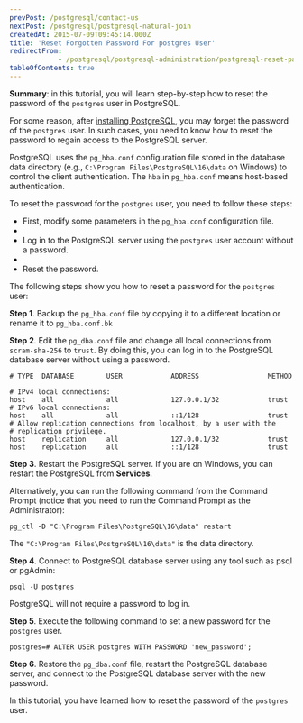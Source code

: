 ```yaml
---
prevPost: /postgresql/contact-us
nextPost: /postgresql/postgresql-natural-join
createdAt: 2015-07-09T09:45:14.000Z
title: 'Reset Forgotten Password For postgres User'
redirectFrom: 
            - /postgresql/postgresql-administration/postgresql-reset-password
tableOfContents: true
---
```



**Summary**: in this tutorial, you will learn step-by-step how to reset the password of the `postgres` user in PostgreSQL.

For some reason, after [installing PostgreSQL](/postgresql/postgresql-getting-started/install-postgresql), you may forget the password of the `postgres` user. In such cases, you need to know how to reset the password to regain access to the PostgreSQL server.

PostgreSQL uses the `pg_hba.conf` configuration file stored in the database data directory (e.g., `C:\Program Files\PostgreSQL\16\data` on Windows) to control the client authentication. The `hba` in `pg_hba.conf` means host-based authentication.

To reset the password for the `postgres` user, you need to follow these steps:

- First, modify some parameters in the `pg_hba.conf` configuration file.
-
- Log in to the PostgreSQL server using the `postgres` user account without a password.
-
- Reset the password.

The following steps show you how to reset a password for the `postgres` user:

**Step 1**. Backup the `pg_hba.conf` file by copying it to a different location or rename it to `pg_hba.conf.bk`

**Step 2**. Edit the `pg_dba.conf` file and change all local connections from `scram-sha-256` to `trust`. By doing this, you can log in to the PostgreSQL database server without using a password.

```
# TYPE  DATABASE        USER            ADDRESS                 METHOD

# IPv4 local connections:
host    all             all             127.0.0.1/32            trust
# IPv6 local connections:
host    all             all             ::1/128                 trust
# Allow replication connections from localhost, by a user with the
# replication privilege.
host    replication     all             127.0.0.1/32            trust
host    replication     all             ::1/128                 trust
```

**Step 3**. Restart the PostgreSQL server. If you are on Windows, you can restart the PostgreSQL from **Services**.

Alternatively, you can run the following command from the Command Prompt (notice that you need to run the Command Prompt as the Administrator):

```
pg_ctl -D "C:\Program Files\PostgreSQL\16\data" restart
```

The `"C:\Program Files\PostgreSQL\16\data"` is the data directory.

**Step 4**. Connect to PostgreSQL database server using any tool such as psql or pgAdmin:

```
psql -U postgres
```

PostgreSQL will not require a password to log in.

**Step 5**. Execute the following command to set a new password for the `postgres` user.

```
postgres=# ALTER USER postgres WITH PASSWORD 'new_password';
```

**Step 6**. Restore the `pg_dba.conf` file, restart the PostgreSQL database server, and connect to the PostgreSQL database server with the new password.

In this tutorial, you have learned how to reset the password of the `postgres` user.
